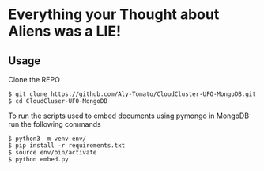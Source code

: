 # Everything your Thought about Aliens was a LIE!

## Usage
Clone the REPO
``` 
$ git clone https://github.com/Aly-Tomato/CloudCluster-UFO-MongoDB.git	
$ cd CloudCluser-UFO-MongoDB
```

To run the scripts used to embed documents using pymongo in MongoDB run the following commands
```
$ python3 -m venv env/
$ pip install -r requirements.txt
$ source env/bin/activate
$ python embed.py
```
